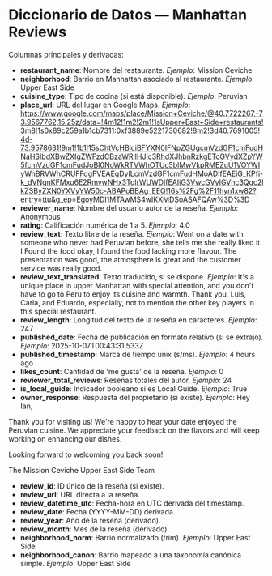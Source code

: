 # Diccionario de Datos — Manhattan Reviews

Columnas principales y derivadas:

- **restaurant_name**: Nombre del restaurante.
  _Ejemplo_: Mission Ceviche
- **neighborhood**: Barrio en Manhattan asociado al restaurante.
  _Ejemplo_: Upper East Side
- **cuisine_type**: Tipo de cocina (si está disponible).
  _Ejemplo_: Peruvian
- **place_url**: URL del lugar en Google Maps.
  _Ejemplo_: https://www.google.com/maps/place/Mission+Ceviche/@40.7722267,-73.9567762,15.25z/data=!4m12!1m2!2m1!1sUpper+East+Side+restaurants!3m8!1s0x89c259a1b1cb7311:0xf3889e5221730682!8m2!3d40.7691005!4d-73.9578631!9m1!1b1!15sChtVcHBlciBFYXN0IFNpZGUgcmVzdGF1cmFudHNaHSIbdXBwZXIgZWFzdCBzaWRlIHJlc3RhdXJhbnRzkgETcGVydXZpYW5fcmVzdGF1cmFudJoBI0NoWkRTVWhOTUc5blMwVkpRMEZuU1VOYWIyWnBRVWhCRUFFqgFVEAEqDyILcmVzdGF1cmFudHMoADIfEAEiG_KPfi-k_dVNgnKFMxu6E2RmvwNHx3TqlrWUWDIfEAIiG3VwcGVyIGVhc3Qgc2lkZSByZXN0YXVyYW50c-ABAPoBBAg_EEQ!16s%2Fg%2F11hyn1xw82?entry=ttu&g_ep=EgoyMDI1MTAwMS4wIKXMDSoASAFQAw%3D%3D
- **reviewer_name**: Nombre del usuario autor de la reseña.
  _Ejemplo_: Anonymous
- **rating**: Calificación numérica de 1 a 5.
  _Ejemplo_: 4.0
- **review_text**: Texto libre de la reseña.
  _Ejemplo_: Went on a date with someone who never had Peruvian before, she tells me she really liked it. I Found the food okay, I found the food lacking more flavour. The presentation was good, the atmosphere is great and the customer service was really good.
- **review_text_translated**: Texto traducido, si se dispone.
  _Ejemplo_: It's a unique place in upper Manhattan with special attention, and you don't have to go to Peru to enjoy its cuisine and warmth. Thank you, Luis, Carla, and Eduardo, especially, not to mention the other key players in this special restaurant.
- **review_length**: Longitud del texto de la reseña en caracteres.
  _Ejemplo_: 247
- **published_date**: Fecha de publicación en formato relativo (si se extrajo).
  _Ejemplo_: 2025-10-07T00:43:31.533Z
- **published_timestamp**: Marca de tiempo unix (s/ms).
  _Ejemplo_: 4 hours ago
- **likes_count**: Cantidad de 'me gusta' de la reseña.
  _Ejemplo_: 0
- **reviewer_total_reviews**: Reseñas totales del autor.
  _Ejemplo_: 24
- **is_local_guide**: Indicador booleano si es Local Guide.
  _Ejemplo_: True
- **owner_response**: Respuesta del propietario (si existe).
  _Ejemplo_: Hey Ian, 

Thank you for visiting us! We're happy to hear your date enjoyed the Peruvian cuisine. We appreciate your feedback on the flavors and will keep working on enhancing our dishes.

Looking forward to welcoming you back soon!

The Mission Ceviche Upper East Side Team
- **review_id**: ID único de la reseña (si existe).
- **review_url**: URL directa a la reseña.
- **review_datetime_utc**: Fecha-hora en UTC derivada del timestamp.
- **review_date**: Fecha (YYYY-MM-DD) derivada.
- **review_year**: Año de la reseña (derivado).
- **review_month**: Mes de la reseña (derivado).
- **neighborhood_norm**: Barrio normalizado (trim).
  _Ejemplo_: Upper East Side
- **neighborhood_canon**: Barrio mapeado a una taxonomía canónica simple.
  _Ejemplo_: Upper East Side